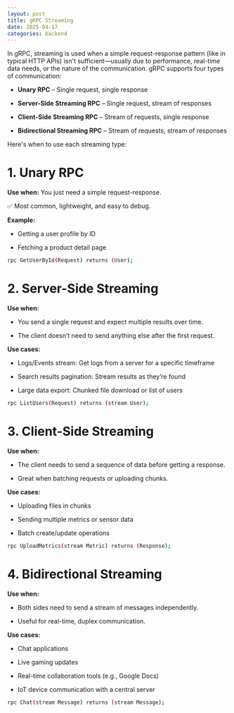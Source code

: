 ```yaml
---
layout: post
title: gRPC Streaming
date: 2025-04-17
categories: backend
---
```


In gRPC, streaming is used when a simple request-response pattern (like in typical HTTP APIs) isn't sufficient—usually due to performance, real-time data needs, or the nature of the communication. gRPC supports four types of communication:

- **Unary RPC** – Single request, single response

- **Server-Side Streaming RPC** – Single request, stream of responses

- **Client-Side Streaming RPC** – Stream of requests, single response

- **Bidirectional Streaming RPC** – Stream of requests, stream of responses

Here's when to use each streaming type:

# 1. Unary RPC

**Use when:** You just need a simple request-response.

✅ Most common, lightweight, and easy to debug.

**Example:**

- Getting a user profile by ID

- Fetching a product detail page

```bash
rpc GetUserById(Request) returns (User);
```

# 2. Server-Side Streaming

**Use when:**

- You send a single request and expect multiple results over time.

- The client doesn’t need to send anything else after the first request.

**Use cases:**

- Logs/Events stream: Get logs from a server for a specific timeframe

- Search results pagination: Stream results as they’re found

- Large data export: Chunked file download or list of users

```bash
rpc ListUsers(Request) returns (stream User);
```

# 3. Client-Side Streaming

**Use when:**

- The client needs to send a sequence of data before getting a response.

- Great when batching requests or uploading chunks.

**Use cases:**

- Uploading files in chunks

- Sending multiple metrics or sensor data

- Batch create/update operations

```bash
rpc UploadMetrics(stream Metric) returns (Response);
```

# 4. Bidirectional Streaming

**Use when:**

- Both sides need to send a stream of messages independently.

- Useful for real-time, duplex communication.

**Use cases:**

- Chat applications

- Live gaming updates

- Real-time collaboration tools (e.g., Google Docs)

- IoT device communication with a central server

```bash
rpc Chat(stream Message) returns (stream Message);
```
